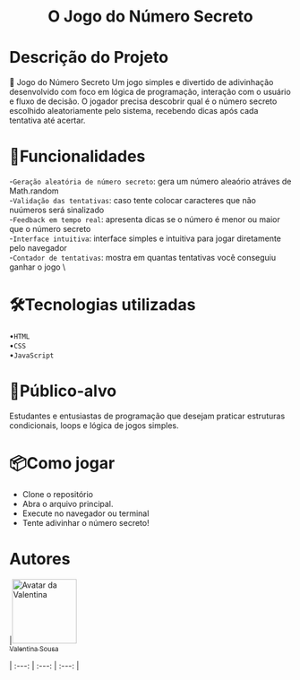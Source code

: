 <h1 align="center"> O Jogo do Número Secreto </h1>

# Descrição do Projeto
🔐 Jogo do Número Secreto Um jogo simples e divertido de adivinhação desenvolvido com foco em lógica de programação, interação com o usuário e fluxo de decisão. O jogador precisa descobrir qual é o número secreto escolhido aleatoriamente pelo sistema, recebendo dicas após cada tentativa até acertar.

# 🎯Funcionalidades
-`Geração aleatória de número secreto`: gera um número aleaório atráves de Math.random \
-`Validação das tentativas`: caso tente colocar caracteres que não nuúmeros será sinalizado \
-`Feedback em tempo real`: apresenta dicas se o número é menor ou maior que o número secreto \
-`Interface intuitiva`: interface simples e intuitiva para jogar diretamente pelo navegador \
-`Contador de tentativas`: mostra em quantas tentativas você conseguiu ganhar o jogo \

# 🛠️Tecnologias utilizadas
•`HTML`\
•`CSS`\
•`JavaScript`

# 👤Público-alvo
Estudantes e entusiastas de programação que desejam praticar estruturas condicionais, loops e lógica de jogos simples.

# 📦Como jogar
- Clone o repositório 
- Abra o arquivo principal. 
- Execute no navegador ou terminal
- Tente adivinhar o número secreto!

# Autores
|[<img src="https://avatars.githubusercontent.com/u/175462194?v=4" alt="Avatar da Valentina" width="115"><br><sub>Valentina Sousa</sub>](https://github.com/ValentinaSousa)

| :---: | :---: | :---: |
